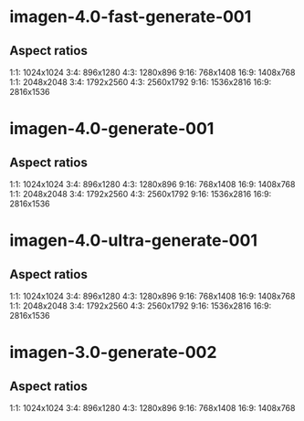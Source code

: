 # imagen-4.0-fast-generate-001

## Aspect ratios
1:1: 1024x1024
3:4: 896x1280
4:3: 1280x896
9:16: 768x1408
16:9: 1408x768
1:1: 2048x2048
3:4: 1792x2560
4:3: 2560x1792
9:16: 1536x2816
16:9: 2816x1536

# imagen-4.0-generate-001

## Aspect ratios

1:1: 1024x1024
3:4: 896x1280
4:3: 1280x896
9:16: 768x1408
16:9: 1408x768
1:1: 2048x2048
3:4: 1792x2560
4:3: 2560x1792
9:16: 1536x2816
16:9: 2816x1536


# imagen-4.0-ultra-generate-001

## Aspect ratios
1:1: 1024x1024
3:4: 896x1280
4:3: 1280x896
9:16: 768x1408
16:9: 1408x768
1:1: 2048x2048
3:4: 1792x2560
4:3: 2560x1792
9:16: 1536x2816
16:9: 2816x1536

# imagen-3.0-generate-002

## Aspect ratios

1:1: 1024x1024
3:4: 896x1280
4:3: 1280x896
9:16: 768x1408
16:9: 1408x768